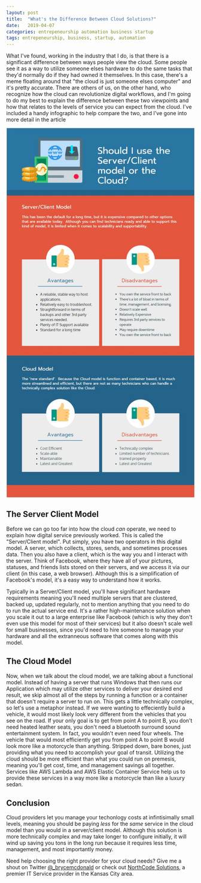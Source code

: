 ```yaml
---
layout: post
title:  "What's the Difference Between Cloud Solutions?"
date:   2019-04-07
categories: entrepeneurship automation business startup
tags: entrepeneurship, business, startup, automation
---
```


What I've found, working in the industry that I do, is that there is a significant difference between ways people view the cloud.  Some people see it as a way to utilize someone elses hardware to do the same tasks that they'd normally do if they had owned it themselves.  In this case, there's a meme floating around that "the cloud is just someone elses computer" and it's pretty accurate.  There are others of us, on the other hand, who recognize how the cloud can revolutionize digital workflows, and I'm going to do my best to explain the difference between these two viewpoints and how that relates to the levels of service you can expect from the cloud.  I've included a handy infographic to help compare the two, and I've gone into more detail in the article

![Difference between server/client and cloud models](/images/server_vs_cloud_infographic.jpg)

## The Server Client Model

Before we can go too far into how the cloud *can* operate, we need to explain how digital service previously worked.  This is called the "Server/Client model".  Put simply, you have two operators in this digital model.  A server, which collects, stores, sends, and sometimes processes data.  Then you also have a client, which is the way you and I interact with the server.  Think of Facebook, where they have all of your pictures, statuses, and friends lists stored on their servers, and we access it via our client (in this case, a web browser).  Although this is a simplification of Facebook's model, it's a easy way to understand how it works.

Typically in a Server/Client model, you'll have significant hardware requirements meaning you'll need multiple servers that are clustered, backed up, updated regularly, not to mention anything that you need to do to run the actual service end.  It's a rather high-maintenance solution when you scale it out to a large enterprise like Facebook (which is why they don't even use this model for most of their services) but it also doesn't scale well for small businesses, since you'd need to hire someone to manage your hardware and all the extranneous software that comes along with this model.

## The Cloud Model

Now, when we talk about the cloud model, we are talking about a functional model.  Instead of having a server that runs Windows that then runs our Application which may utilize other services to deliver your desired end result, we skip almost all of the steps by running a function or a container that doesn't require a server to run on.  This gets a little technically complex, so let's use a metaphor instead.  If we were wanting to effeciently build a vehicle, it would most likely look very different from the vehicles that you see on the road.  If your only goal is to get from point A to point B, you don't need heated leather seats, you don't need a bluetooth surround sound entertainment system.  In fact, you wouldn't even need four wheels.  The vehicle that would most efficiently get you from point A to point B would look more like a motorcycle than anything.  Stripped down, bare bones, just providing what you need to accomplish your goal of transit.  Utilizing the cloud should be more efficient than what you could run on premesis, meaning you'll get cost, time, and management savings all together.  Services like AWS Lambda and AWS Elastic Container Service help us to provide these services in a way more like a motorcycle than like a luxury sedan.

## Conclusion

Cloud providers let you manage your techonlogy costs at infintisimally small levels, meaning you should be paying *less* for the *same* service in the cloud model than you would in a server/client model.  Although this solution is more technically complex and may take longer to configure initially, it will wind up saving you tons in the long run because it requires less time, management, and most importantly money.  

Need help choosing the right provider for your cloud needs?  Give me a shout on Twitter [@_brycemcdonald](https://twitter.com/_brycemcdonald) or check out [NorthCode Solutions](http://www.northcodesolutions.com), a premier IT Service provider in the Kansas City area.
